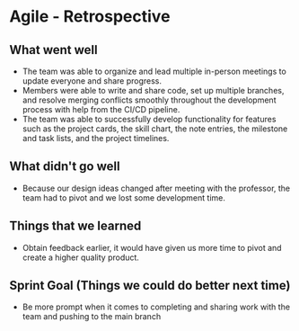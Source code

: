 # Agile - Retrospective


## What went well
- The team was able to organize and lead multiple in-person meetings to update everyone and share progress.
- Members were able to write and share code, set up multiple branches, and resolve merging conflicts smoothly throughout the development process with help from the CI/CD pipeline.
- The team was able to successfully develop functionality for features such as the project cards, the skill chart, the note entries, the milestone and task lists, and the project timelines.

## What didn't go well
- Because our design ideas changed after meeting with the professor, the team had to pivot and we lost some development time.


## Things that we learned
- Obtain feedback earlier, it would have given us more time to pivot and create a higher quality product. 


## Sprint Goal (Things we could do better next time)
- Be more prompt when it comes to completing and sharing work with the team and pushing to the main branch

